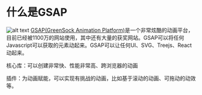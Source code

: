 # 什么是GSAP
![alt text](/images/gsap/gsap.png)
[GSAP(GreenSock Animation Platform)](https://gsap.com/)是一个非常炫酷的动画平台，目前已经被1100万的网站使用，其中还有大量的获奖网站。GSAP可以将任何Javascript可以获取的元素动起来。GSAP可以让任何UI、SVG、Treejs、React动起来。

核心库：可以创建非常快、性能非常高、跨浏览器的动画

插件：为动画赋能，可以实现有挑战的动画，比如基于滚动的动画、可拖动的动效等。
